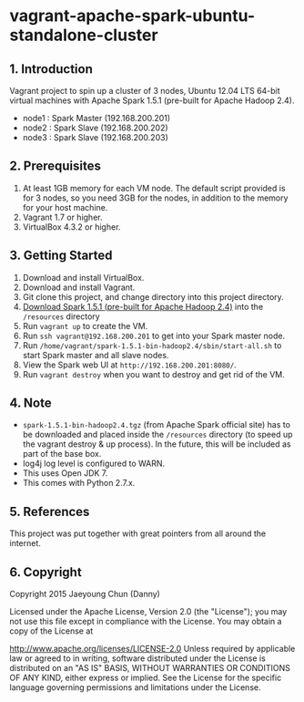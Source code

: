 # vagrant-apache-spark-ubuntu-standalone-cluster

## 1. Introduction
Vagrant project to spin up a cluster of 3 nodes, Ubuntu 12.04 LTS 64-bit virtual machines with Apache Spark 1.5.1 (pre-built for Apache Hadoop 2.4).
- node1 : Spark Master (192.168.200.201)
- node2 : Spark Slave (192.168.200.202)
- node3 : Spark Slave (192.168.200.203)

## 2. Prerequisites
1. At least 1GB memory for each VM node. The default script provided is for 3 nodes, so you need 3GB for the nodes, in addition to the memory for your host machine.
2. Vagrant 1.7 or higher.
3. VirtualBox 4.3.2 or higher.

## 3. Getting Started
1. Download and install VirtualBox.
2. Download and install Vagrant.
3. Git clone this project, and change directory into this project directory.
4. [Download Spark 1.5.1 (pre-built for Apache Hadoop 2.4)](http://d3kbcqa49mib13.cloudfront.net/spark-1.5.1-bin-hadoop2.4.tgz) into the `/resources` directory
5. Run `vagrant up` to create the VM.
6. Run `ssh vagrant@192.168.200.201` to get into your Spark master node.
7. Run `/home/vagrant/spark-1.5.1-bin-hadoop2.4/sbin/start-all.sh` to start Spark master and all slave nodes.
8. View the Spark web UI at `http://192.168.200.201:8080/`.
9. Run `vagrant destroy` when you want to destroy and get rid of the VM.

## 4. Note
- `spark-1.5.1-bin-hadoop2.4.tgz` (from Apache Spark official site) has to be downloaded and placed inside the `/resources` directory (to speed up the vagrant destroy & up process). In the future, this will be included as part of the base box.
- log4j log level is configured to WARN.
- This uses Open JDK 7.
- This comes with Python 2.7.x.

## 5. References
This project was put together with great pointers from all around the internet.

## 6. Copyright
Copyright 2015 Jaeyoung Chun (Danny)

Licensed under the Apache License, Version 2.0 (the "License"); you may not use this file except in compliance with the License. You may obtain a copy of the License at

http://www.apache.org/licenses/LICENSE-2.0
Unless required by applicable law or agreed to in writing, software distributed under the License is distributed on an "AS IS" BASIS, WITHOUT WARRANTIES OR CONDITIONS OF ANY KIND, either express or implied. See the License for the specific language governing permissions and limitations under the License.
